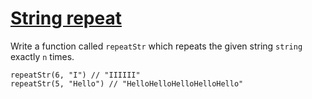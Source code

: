 # [String repeat](https://www.codewars.com/kata/57a0e5c372292dd76d000d7e/train/swift)

Write a function called `repeatStr` which repeats the given string `string` exactly `n` times.

    repeatStr(6, "I") // "IIIIII"
    repeatStr(5, "Hello") // "HelloHelloHelloHelloHello"
